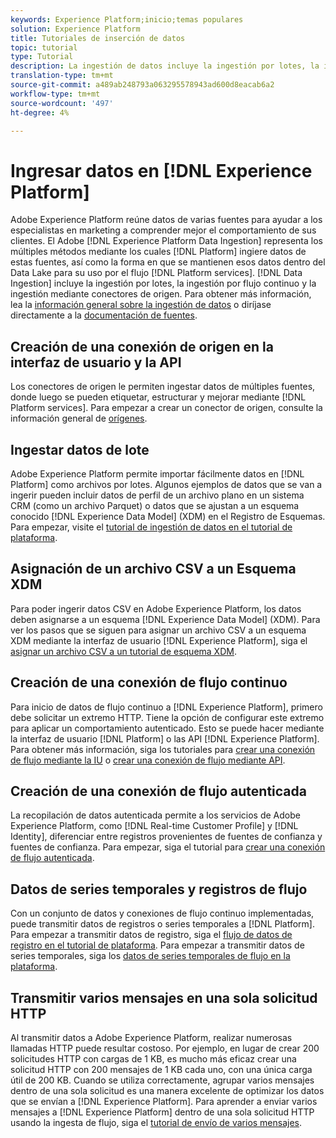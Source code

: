 ```yaml
---
keywords: Experience Platform;inicio;temas populares
solution: Experience Platform
title: Tutoriales de inserción de datos
topic: tutorial
type: Tutorial
description: La ingestión de datos incluye la ingestión por lotes, la ingestión por flujo continuo y la ingestión mediante conectores de origen.
translation-type: tm+mt
source-git-commit: a489ab248793a063295578943ad600d8eacab6a2
workflow-type: tm+mt
source-wordcount: '497'
ht-degree: 4%

---
```



# Ingresar datos en [!DNL Experience Platform]

Adobe Experience Platform reúne datos de varias fuentes para ayudar a los especialistas en marketing a comprender mejor el comportamiento de sus clientes. El Adobe [!DNL Experience Platform Data Ingestion] representa los múltiples métodos mediante los cuales [!DNL Platform] ingiere datos de estas fuentes, así como la forma en que se mantienen esos datos dentro del Data Lake para su uso por el flujo [!DNL Platform services]. [!DNL Data Ingestion] incluye la ingestión por lotes, la ingestión por flujo continuo y la ingestión mediante conectores de origen. Para obtener más información, lea la [información general sobre la ingestión de datos](../ingestion/home.md) o diríjase directamente a la [documentación de fuentes](../sources/home.md).

## Creación de una conexión de origen en la interfaz de usuario y la API

Los conectores de origen le permiten ingestar datos de múltiples fuentes, donde luego se pueden etiquetar, estructurar y mejorar mediante [!DNL Platform services]. Para empezar a crear un conector de origen, consulte la información general de [orígenes](../sources/home.md).

## Ingestar datos de lote

Adobe Experience Platform permite importar fácilmente datos en [!DNL Platform] como archivos por lotes. Algunos ejemplos de datos que se van a ingerir pueden incluir datos de perfil de un archivo plano en un sistema CRM (como un archivo Parquet) o datos que se ajustan a un esquema conocido [!DNL Experience Data Model] (XDM) en el Registro de Esquemas. Para empezar, visite el [tutorial de ingestión de datos en el tutorial de plataforma](../ingestion/tutorials/ingest-batch-data.md).

## Asignación de un archivo CSV a un Esquema XDM

Para poder ingerir datos CSV en Adobe Experience Platform, los datos deben asignarse a un esquema [!DNL Experience Data Model] (XDM). Para ver los pasos que se siguen para asignar un archivo CSV a un esquema XDM mediante la interfaz de usuario [!DNL Experience Platform], siga el [asignar un archivo CSV a un tutorial de esquema XDM](../ingestion/tutorials/map-a-csv-file.md).

## Creación de una conexión de flujo continuo

Para inicio de datos de flujo continuo a [!DNL Experience Platform], primero debe solicitar un extremo HTTP. Tiene la opción de configurar este extremo para aplicar un comportamiento autenticado. Esto se puede hacer mediante la interfaz de usuario [!DNL Platform] o las API [!DNL Experience Platform]. Para obtener más información, siga los tutoriales para [crear una conexión de flujo mediante la IU](../ingestion/tutorials/create-streaming-connection-ui.md) o [crear una conexión de flujo mediante API](../ingestion/tutorials/create-streaming-connection.md).

## Creación de una conexión de flujo autenticada

La recopilación de datos autenticada permite a los servicios de Adobe Experience Platform, como [!DNL Real-time Customer Profile] y [!DNL Identity], diferenciar entre registros provenientes de fuentes de confianza y fuentes de confianza. Para empezar, siga el tutorial para [crear una conexión de flujo autenticada](../ingestion/tutorials/create-authenticated-streaming-connection.md).

## Datos de series temporales y registros de flujo

Con un conjunto de datos y conexiones de flujo continuo implementadas, puede transmitir datos de registros o series temporales a [!DNL Platform]. Para empezar a transmitir datos de registro, siga el [flujo de datos de registro en el tutorial de plataforma](../ingestion/tutorials/streaming-record-data.md). Para empezar a transmitir datos de series temporales, siga los [datos de series temporales de flujo en la plataforma](../ingestion/tutorials/streaming-time-series-data.md).

## Transmitir varios mensajes en una sola solicitud HTTP

Al transmitir datos a Adobe Experience Platform, realizar numerosas llamadas HTTP puede resultar costoso. Por ejemplo, en lugar de crear 200 solicitudes HTTP con cargas de 1 KB, es mucho más eficaz crear una solicitud HTTP con 200 mensajes de 1 KB cada uno, con una única carga útil de 200 KB. Cuando se utiliza correctamente, agrupar varios mensajes dentro de una sola solicitud es una manera excelente de optimizar los datos que se envían a [!DNL Experience Platform]. Para aprender a enviar varios mensajes a [!DNL Experience Platform] dentro de una sola solicitud HTTP usando la ingesta de flujo, siga el [tutorial de envío de varios mensajes](../ingestion/tutorials/streaming-multiple-messages.md).



